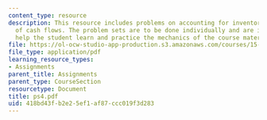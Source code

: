 ```yaml
---
content_type: resource
description: This resource includes problems on accounting for inventory and the statement
  of cash flows. The problem sets are to be done individually and are intended to
  help the student learn and practice the mechanics of the course material.
file: https://ol-ocw-studio-app-production.s3.amazonaws.com/courses/15-501-introduction-to-financial-and-managerial-accounting-spring-2004/418bd43fb2e25ef1af87ccc019f3d283_ps4.pdf
file_type: application/pdf
learning_resource_types:
- Assignments
parent_title: Assignments
parent_type: CourseSection
resourcetype: Document
title: ps4.pdf
uid: 418bd43f-b2e2-5ef1-af87-ccc019f3d283
---
```

